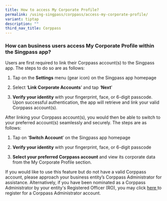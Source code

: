 ```yaml
---
title: How to access My Corporate Profile?
permalink: /using-singpass/corppass/access-my-corporate-profile/
variant: tiptap
description: ""
third_nav_title: Corppass
---
```

<h3>How can business users access My Corporate Profile within the Singpass app?</h3>
<p>Users are first required to link their Corppass account(s) to the Singpass
app. The steps to do so are as follows:</p>
<ol data-tight="true" class="tight">
<li>
<p>Tap on the <strong>Settings</strong> menu (gear icon) on the Singpass app
homepage&nbsp;&nbsp;</p>
</li>
<li>
<p>Select ‘<strong>Link Corporate Accounts</strong>’ and tap ‘<strong>Next</strong>’&nbsp;&nbsp;</p>
</li>
<li>
<p><strong>Verify your identity</strong> with your fingerprint, face, or 6-digit
passcode. Upon successful authentication, the app will retrieve and link
your valid Corppass account(s).</p>
<p></p>
</li>
</ol>
<p>After linking your Corppass account(s), you would then be able to switch
to your preferred account(s) seamlessly and securely. The steps are as
follows:</p>
<ol data-tight="true" class="tight">
<li>
<p>Tap on ‘<strong>Switch Account</strong>’ on the Singpass app homepage&nbsp;&nbsp;</p>
</li>
<li>
<p><strong>Verify your identity</strong> with your fingerprint, face, or 6-digit
passcode&nbsp;</p>
</li>
<li>
<p><strong>Select your preferred Corppass account</strong> and view its corporate
data from the My Corporate Profile section.</p>
</li>
</ol>
<p>If you would like to use this feature but do not have a valid Corppass
account, please approach your business entity’s Corppass Administrator
for assistance. Alternatively, if you have been nominated as a Corppass
Administrator by your entity's Registered Officer (RO), you may click
<a href="https://www.corppass.gov.sg/" rel="noopener" target="_blank"><u>here</u>
</a>to register for a Corppass Administrator account.</p>
<p></p>
<p></p>